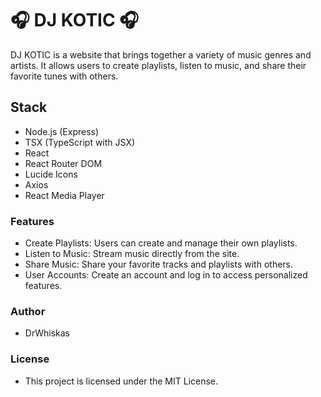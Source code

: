 # 🎧 DJ KOTIC 🎧

DJ KOTIC is a website that brings together a variety of music genres and artists. It allows users to create playlists, listen to music, and share their favorite tunes with others.
## Stack

- Node.js (Express)
- TSX (TypeScript with JSX)
- React
- React Router DOM
- Lucide Icons
- Axios
- React Media Player

### Features

- Create Playlists: Users can create and manage their own playlists.
- Listen to Music: Stream music directly from the site.
- Share Music: Share your favorite tracks and playlists with others.
- User Accounts: Create an account and log in to access personalized features.

### Author
- DrWhiskas


### License
- This project is licensed under the MIT License.